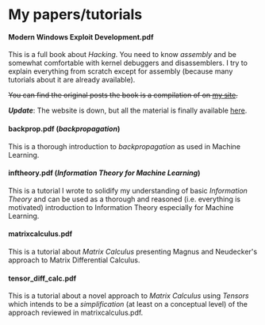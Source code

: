 # My papers/tutorials

#### Modern Windows Exploit Development.pdf

This is a full book about *Hacking*. You need to know *assembly* and be somewhat comfortable with kernel debuggers and disassemblers. I try to explain everything from scratch except for assembly (because many tutorials about it are already available).

~~You can find the original posts the book is a compilation of on [my site](http://expdev-kiuhnm.rhcloud.com/).~~

***Update***: The website is down, but all the material is finally available [here](https://github.com/mtomassoli/expdev).

#### backprop.pdf (*backpropagation*)

This is a thorough introduction to *backpropagation* as used in Machine Learning.

#### inftheory.pdf (*Information Theory for Machine Learning*)

This is a tutorial I wrote to solidify my understanding of basic *Information Theory* and can be used as a thorough and reasoned (i.e. everything is motivated) introduction to Information Theory especially for Machine Learning.

#### matrixcalculus.pdf

This is a tutorial about *Matrix Calculus* presenting Magnus and Neudecker's approach to Matrix Differential Calculus.

#### tensor_diff_calc.pdf

This is a tutorial about a novel approach to *Matrix Calculus* using *Tensors* which intends to be a *simplification* (at least on a conceptual level) of the approach reviewed in matrixcalculus.pdf.
